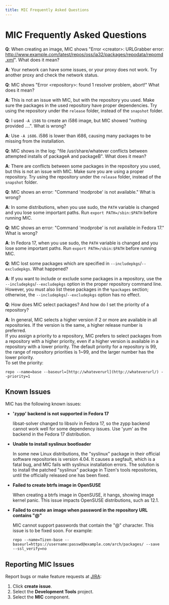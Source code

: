 ```yaml
---
title: MIC Frequently Asked Questions
---
```


# MIC Frequently Asked Questions

**Q**: When creating an image, MIC shows "Error &lt;creator&gt;: URLGrabber error: http://www.example.com/latest/repos/oss/ia32/packages/repodata/repomd.xml". What does it mean?

**A**: Your network can have some issues, or your proxy does not work. Try another proxy and check the network status.


**Q**: MIC shows "Error &lt;repository&gt;: found 1 resolver problem, abort!" What does it mean?

**A**: This is not an issue with MIC, but with the repository you used. Make sure the packages in the used repository have proper dependencies. Try using the repository under the `release` folder, instead of the `snapshot` folder.


**Q**: I used `-A i586` to create an i586 image, but MIC showed "nothing provided ....". What is wrong?

**A**: Use `-A i686`. i586 is lower than i686, causing many packages to be missing from the installation.


**Q**: MIC shows in the log: "file /usr/share/whatever conflicts between attempted installs of packageA and packageB". What does it mean?

**A**: There are conflicts between some packages in the repository you used, but this is not an issue with MIC. Make sure you are using a proper repository. Try using the repository under the `release` folder, instead of the `snapshot` folder.


**Q**: MIC shows an error: "Command 'modprobe' is not available." What is wrong?

**A**: In some distributions, when you use sudo, the `PATH` variable is changed and you lose some important paths. Run `export PATH=/sbin:$PATH` before running MIC.


**Q**: MIC shows an error: "Command 'modprobe' is not available in Fedora 17." What is wrong?

**A**: In Fedora 17, when you use sudo, the `PATH` variable is changed and you lose some important paths. Run `export PATH=/sbin:$PATH` before running MIC.


**Q**: MIC lost some packages which are specified in `--includepkgs`/`--excludepkgs`. What happened?

**A**: If you want to include or exclude some packages in a repository, use the `--includepkgs`/`--excludepkgs` option in the proper repository command line. However, you must also list these packages in the `%packages` section; otherwise, the `--includepkgs`/`--excludepkgs` option has no effect.


**Q**: How does MIC select packages? And how do I set the priority of a repository?

**A**: In general, MIC selects a higher version if 2 or more are available in all repositories. If the version is the same, a higher release number is preferred.<br>
If you assign a priority to a repository, MIC prefers to select packages from a repository with a higher priority, even if a higher version is available in a repository with a lower priority. The default priority for a repository is 99, the range of repository priorities is 1~99, and the larger number has the lower priority.<br>
To set the priority:
```
repo --name=base --baseurl=[http://whateverurl](http://whateverurl/) --priority=1
```

## Known Issues

MIC has the following known issues:

- **'zypp' backend is not supported in Fedora 17**

  libsat-solver changed to libsolv in Fedora 17, so the zypp backend cannot work well for some dependency issues. Use 'yum' as the backend in the Fedora 17 distribution.

- **Unable to install syslinux bootloader**

  In some new Linux distributions, the "syslinux" package in their official software repositories is version 4.04. It causes a segfault, which is a fatal bug, and MIC fails with syslinux installation errors. The solution is to install the patched "syslinux" package in Tizen's tools repositories, until the officially released one has been fixed.

- **Failed to create btrfs image in OpenSUSE**

  When creating a btrfs image in OpenSUSE, it hangs, showing image kernel panic. This issue impacts OpenSUSE distributions, such as 12.1.

- **Failed to create an image when password in the repository URL contains "@"**

  MIC cannot support passwords that contain the "@" character. This issue is to be fixed soon. For example:
  ```
  repo --name=Tizen-base --baseurl=https://username:passwd@example.com/arch/packages/ --save  --ssl_verify=no
  ```


## Reporting MIC Issues

Report bugs or make feature requests at [JIRA](https://bugs.tizen.org/):

1. Click **create issue**.
1. Select the **Development Tools** project.
1. Select the **MIC** component.

